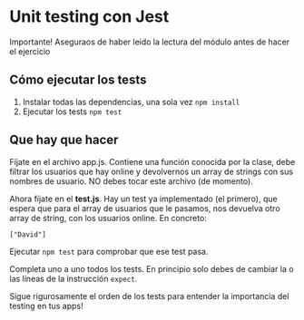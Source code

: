 # Unit testing con Jest

Importante! Aseguraos de haber leido la lectura del módulo antes de hacer el ejercicio

## Cómo ejecutar los tests

1. Instalar todas las dependencias, una sola vez `npm install`
2. Ejecutar los tests
`npm test`

## Que hay que hacer

Fíjate en el archivo app.js. Contiene una función conocida por la clase, debe filtrar los usuarios que hay online y devolvernos un array de strings con sus nombres de usuario. NO debes tocar este archivo (de momento).

Ahora fíjate en el **test.js**. Hay un test ya implementado (el primero), que espera que para el array de usuarios que le pasamos, nos devuelva otro array de string, con los usuarios online. En concreto: 

`["David"]`

Ejecutar `npm test` para comprobar que ese test pasa.

Completa uno a uno todos los tests. En principio solo debes de cambiar la o las líneas de la instrucción `expect`.

Sigue rigurosamente el orden de los tests para entender la importancia del testing en tus apps!


